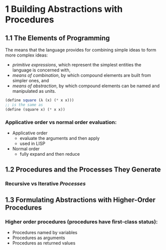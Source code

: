 # 1 Building Abstractions with Procedures

## 1.1 The Elements of Programming

The means that the language provides for combining simple ideas to form more
complex ideas:

* *primitive expressions*, which represent the simplest entities the language is
  concerned with,
* *means of combination*, by which compound elements are built from simpler
  ones, and
* *means of abstraction*, by which compound elements can be named and
  manipulated as units.

````` scheme
(define square (λ (x) (* x x)))
;; is the same as
(define (square x) (* x x))
`````

### Applicative order vs normal order evaluation:

* Applicative order
	* evaluate the arguments and then apply
	* used in LISP
* Normal order
	* fully expand and then reduce


## 1.2 Procedures and the Processes They Generate

### Recursive vs Iterative *Processes*


## 1.3 Formulating Abstractions with Higher-Order Procedures

### Higher order procedures (procedures have first-class status):

* Procedures named by variables
* Procedures as arguments
* Procedures as returned values
